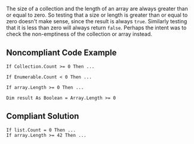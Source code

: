 
The size of a collection and the length of an array are always greater than or equal to zero. So testing that a size or length is greater than or equal to zero doesn't make sense, since the result is always `true`. Similarly testing that it is less than zero will always return `false`. Perhaps the intent was to check the non-emptiness of the collection or array instead.

## Noncompliant Code Example


    If Collection.Count >= 0 Then ...
    
    If Enumerable.Count < 0 Then ...
    
    If array.Length >= 0 Then ...
    
    Dim result As Boolean = Array.Length >= 0


## Compliant Solution


    If list.Count = 0 Then ...
    If array.Length >= 42 Then ...

